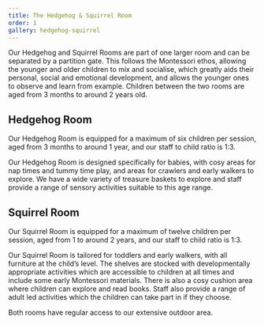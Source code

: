 ```yaml
---
title: The Hedgehog & Squirrel Room
order: 1
gallery: hedgehog-squirrel
---
```


Our Hedgehog and Squirrel Rooms are part of one larger room and can be separated by a partition gate. This follows the Montessori ethos, allowing the younger and older children to mix and socialise, which greatly aids their personal, social and emotional development, and allows the younger ones to observe and learn from example. Children between the two rooms are aged from 3 months to around 2 years old.

## Hedgehog Room

Our Hedgehog Room is equipped for a maximum of six children per session, aged from 3 months to around 1 year, and our staff to child ratio is 1:3.

Our Hedgehog Room is designed specifically for babies, with cosy areas for nap times and tummy time play, and areas for crawlers and early walkers to explore. We have a wide variety of treasure baskets to explore and staff provide a range of sensory activities suitable to this age range.

## Squirrel Room

Our Squirrel Room is equipped for a maximum of twelve children per session, aged from 1 to around 2 years, and our staff to child ratio is 1:3.

Our Squirrel Room is tailored for toddlers and early walkers, with all furniture at the child’s level. The shelves are stocked with developmentally appropriate activities which are accessible to children at all times and include some early Montessori materials. There is also a cosy cushion area where children can explore and read books. Staff also provide a range of adult led activities which the children can take part in if they choose.

Both rooms have regular access to our extensive outdoor area.